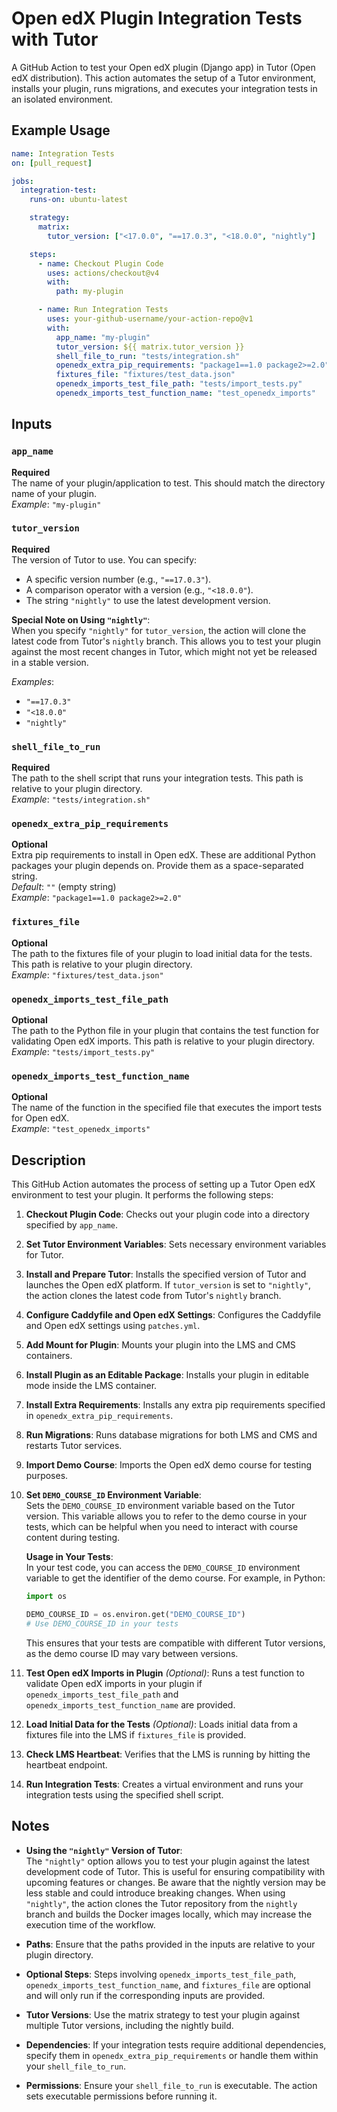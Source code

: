 # Open edX Plugin Integration Tests with Tutor

A GitHub Action to test your Open edX plugin (Django app) in Tutor (Open edX distribution). This action automates the setup of a Tutor environment, installs your plugin, runs migrations, and executes your integration tests in an isolated environment.

## Example Usage

```yaml
name: Integration Tests
on: [pull_request]

jobs:
  integration-test:
    runs-on: ubuntu-latest

    strategy:
      matrix:
        tutor_version: ["<17.0.0", "==17.0.3", "<18.0.0", "nightly"]

    steps:
      - name: Checkout Plugin Code
        uses: actions/checkout@v4
        with:
          path: my-plugin

      - name: Run Integration Tests
        uses: your-github-username/your-action-repo@v1
        with:
          app_name: "my-plugin"
          tutor_version: ${{ matrix.tutor_version }}
          shell_file_to_run: "tests/integration.sh"
          openedx_extra_pip_requirements: "package1==1.0 package2>=2.0"
          fixtures_file: "fixtures/test_data.json"
          openedx_imports_test_file_path: "tests/import_tests.py"
          openedx_imports_test_function_name: "test_openedx_imports"
```

## Inputs

### `app_name`

**Required**  
The name of your plugin/application to test. This should match the directory name of your plugin.  
*Example*: `"my-plugin"`

### `tutor_version`

**Required**  
The version of Tutor to use. You can specify:

- A specific version number (e.g., `"==17.0.3"`).
- A comparison operator with a version (e.g., `"<18.0.0"`).
- The string `"nightly"` to use the latest development version.

**Special Note on Using `"nightly"`**:  
When you specify `"nightly"` for `tutor_version`, the action will clone the latest code from Tutor's `nightly` branch. This allows you to test your plugin against the most recent changes in Tutor, which might not yet be released in a stable version.

*Examples*:

- `"==17.0.3"`
- `"<18.0.0"`
- `"nightly"`

### `shell_file_to_run`

**Required**  
The path to the shell script that runs your integration tests. This path is relative to your plugin directory.  
*Example*: `"tests/integration.sh"`

### `openedx_extra_pip_requirements`

**Optional**  
Extra pip requirements to install in Open edX. These are additional Python packages your plugin depends on. Provide them as a space-separated string.  
*Default*: `""` (empty string)  
*Example*: `"package1==1.0 package2>=2.0"`

### `fixtures_file`

**Optional**  
The path to the fixtures file of your plugin to load initial data for the tests. This path is relative to your plugin directory.  
*Example*: `"fixtures/test_data.json"`

### `openedx_imports_test_file_path`

**Optional**  
The path to the Python file in your plugin that contains the test function for validating Open edX imports. This path is relative to your plugin directory.  
*Example*: `"tests/import_tests.py"`

### `openedx_imports_test_function_name`

**Optional**  
The name of the function in the specified file that executes the import tests for Open edX.  
*Example*: `"test_openedx_imports"`

## Description

This GitHub Action automates the process of setting up a Tutor Open edX environment to test your plugin. It performs the following steps:

1. **Checkout Plugin Code**: Checks out your plugin code into a directory specified by `app_name`.

2. **Set Tutor Environment Variables**: Sets necessary environment variables for Tutor.

3. **Install and Prepare Tutor**: Installs the specified version of Tutor and launches the Open edX platform. If `tutor_version` is set to `"nightly"`, the action clones the latest code from Tutor's `nightly` branch.

4. **Configure Caddyfile and Open edX Settings**: Configures the Caddyfile and Open edX settings using `patches.yml`.

5. **Add Mount for Plugin**: Mounts your plugin into the LMS and CMS containers.

6. **Install Plugin as an Editable Package**: Installs your plugin in editable mode inside the LMS container.

7. **Install Extra Requirements**: Installs any extra pip requirements specified in `openedx_extra_pip_requirements`.

8. **Run Migrations**: Runs database migrations for both LMS and CMS and restarts Tutor services.

9. **Import Demo Course**: Imports the Open edX demo course for testing purposes.

10. **Set `DEMO_COURSE_ID` Environment Variable**:  
    Sets the `DEMO_COURSE_ID` environment variable based on the Tutor version. This variable allows you to refer to the demo course in your tests, which can be helpful when you need to interact with course content during testing.

    **Usage in Your Tests**:  
    In your test code, you can access the `DEMO_COURSE_ID` environment variable to get the identifier of the demo course. For example, in Python:

    ```python
    import os

    DEMO_COURSE_ID = os.environ.get("DEMO_COURSE_ID")
    # Use DEMO_COURSE_ID in your tests
    ```

    This ensures that your tests are compatible with different Tutor versions, as the demo course ID may vary between versions.

11. **Test Open edX Imports in Plugin** *(Optional)*: Runs a test function to validate Open edX imports in your plugin if `openedx_imports_test_file_path` and `openedx_imports_test_function_name` are provided.

12. **Load Initial Data for the Tests** *(Optional)*: Loads initial data from a fixtures file into the LMS if `fixtures_file` is provided.

13. **Check LMS Heartbeat**: Verifies that the LMS is running by hitting the heartbeat endpoint.

14. **Run Integration Tests**: Creates a virtual environment and runs your integration tests using the specified shell script.

## Notes

- **Using the `"nightly"` Version of Tutor**:  
  The `"nightly"` option allows you to test your plugin against the latest development code of Tutor. This is useful for ensuring compatibility with upcoming features or changes. Be aware that the nightly version may be less stable and could introduce breaking changes. When using `"nightly"`, the action clones the Tutor repository from the `nightly` branch and builds the Docker images locally, which may increase the execution time of the workflow.

- **Paths**: Ensure that the paths provided in the inputs are relative to your plugin directory.

- **Optional Steps**: Steps involving `openedx_imports_test_file_path`, `openedx_imports_test_function_name`, and `fixtures_file` are optional and will only run if the corresponding inputs are provided.

- **Tutor Versions**: Use the matrix strategy to test your plugin against multiple Tutor versions, including the nightly build.

- **Dependencies**: If your integration tests require additional dependencies, specify them in `openedx_extra_pip_requirements` or handle them within your `shell_file_to_run`.

- **Permissions**: Ensure your `shell_file_to_run` is executable. The action sets executable permissions before running it.
